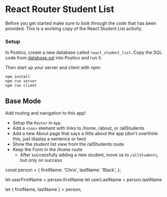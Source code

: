 # React Router Student List

Before you get started make sure to look through the code that has been provided. This is a working copy of the React Student List activity. 

### Setup

In Postico, create a new database called `react_student_list`. Copy the SQL code from [database.sql](./database.sql) into Postico and run it.


Then start up your server and client with npm:

```
npm install
npm run server
npm run client
```

## Base Mode

Add routing and navigation to this app!

- Setup the `Router` in `App`.
- Add a `<nav>` element with links to /home, /about, or /allStudents
- Add a new About page that says a little about the app (don't overthink this, just display a sentence or two)
- Show the student list view from the /allStudents route.
- Keep the Form in the /home route
   - After successfully adding a new student, move us to `/allStudents`, but only on success


<!-- Destructuring - Automatically pulling out a variable from an object or array -->
<!-- Simply a shortcut for reducing amount of code you write -->

const person = {
   firstName: 'Chris',
   lastName: 'Black',
};

let userFirstName = person.firstName
let userLastName = person.lastName

<!-- Destructuring is: -->
let { firstName, lastName } = person;
<!-- Like an object in reverse -->
